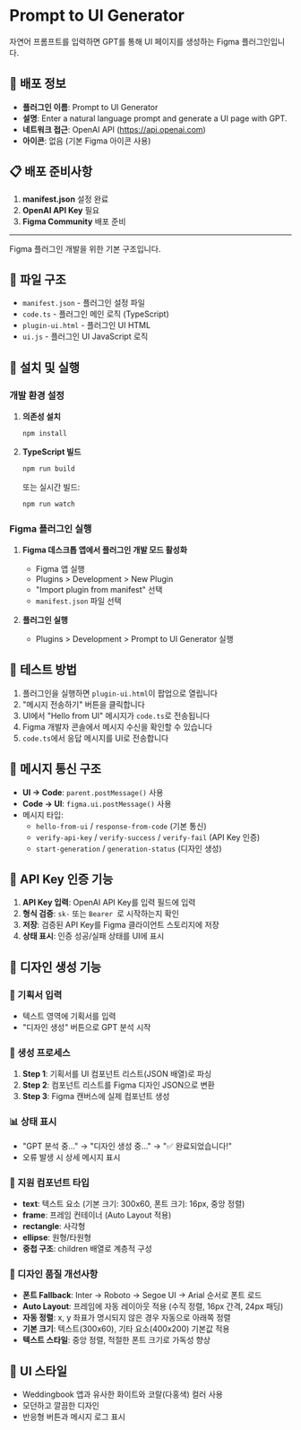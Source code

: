 # Prompt to UI Generator

자연어 프롬프트를 입력하면 GPT를 통해 UI 페이지를 생성하는 Figma 플러그인입니다.

## 🚀 배포 정보

- **플러그인 이름**: Prompt to UI Generator
- **설명**: Enter a natural language prompt and generate a UI page with GPT.
- **네트워크 접근**: OpenAI API (https://api.openai.com)
- **아이콘**: 없음 (기본 Figma 아이콘 사용)

## 📋 배포 준비사항

1. **manifest.json** 설정 완료
2. **OpenAI API Key** 필요
3. **Figma Community** 배포 준비

---

Figma 플러그인 개발을 위한 기본 구조입니다.

## 📁 파일 구조

- `manifest.json` - 플러그인 설정 파일
- `code.ts` - 플러그인 메인 로직 (TypeScript)
- `plugin-ui.html` - 플러그인 UI HTML
- `ui.js` - 플러그인 UI JavaScript 로직

## 🚀 설치 및 실행

### 개발 환경 설정
1. **의존성 설치**
   ```bash
   npm install
   ```

2. **TypeScript 빌드**
   ```bash
   npm run build
   ```
   또는 실시간 빌드:
   ```bash
   npm run watch
   ```

### Figma 플러그인 실행
1. **Figma 데스크톱 앱에서 플러그인 개발 모드 활성화**
   - Figma 앱 실행
   - Plugins > Development > New Plugin
   - "Import plugin from manifest" 선택
   - `manifest.json` 파일 선택

2. **플러그인 실행**
   - Plugins > Development > Prompt to UI Generator 실행

## 🧪 테스트 방법

1. 플러그인을 실행하면 `plugin-ui.html`이 팝업으로 열립니다
2. "메시지 전송하기" 버튼을 클릭합니다
3. UI에서 "Hello from UI" 메시지가 `code.ts`로 전송됩니다
4. Figma 개발자 콘솔에서 메시지 수신을 확인할 수 있습니다
5. `code.ts`에서 응답 메시지를 UI로 전송합니다

## 📝 메시지 통신 구조

- **UI → Code**: `parent.postMessage()` 사용
- **Code → UI**: `figma.ui.postMessage()` 사용
- 메시지 타입: 
  - `hello-from-ui` / `response-from-code` (기본 통신)
  - `verify-api-key` / `verify-success` / `verify-fail` (API Key 인증)
  - `start-generation` / `generation-status` (디자인 생성)

## 🔑 API Key 인증 기능

1. **API Key 입력**: OpenAI API Key를 입력 필드에 입력
2. **형식 검증**: `sk-` 또는 `Bearer `로 시작하는지 확인
3. **저장**: 검증된 API Key를 Figma 클라이언트 스토리지에 저장
4. **상태 표시**: 인증 성공/실패 상태를 UI에 표시

## 🎨 디자인 생성 기능

### 📝 기획서 입력
- 텍스트 영역에 기획서를 입력
- "디자인 생성" 버튼으로 GPT 분석 시작

### 🔄 생성 프로세스
1. **Step 1**: 기획서를 UI 컴포넌트 리스트(JSON 배열)로 파싱
2. **Step 2**: 컴포넌트 리스트를 Figma 디자인 JSON으로 변환
3. **Step 3**: Figma 캔버스에 실제 컴포넌트 생성

### 📊 상태 표시
- "GPT 분석 중..." → "디자인 생성 중..." → "✅ 완료되었습니다!"
- 오류 발생 시 상세 메시지 표시

### 🎯 지원 컴포넌트 타입
- **text**: 텍스트 요소 (기본 크기: 300x60, 폰트 크기: 16px, 중앙 정렬)
- **frame**: 프레임 컨테이너 (Auto Layout 적용)
- **rectangle**: 사각형
- **ellipse**: 원형/타원형
- **중첩 구조**: children 배열로 계층적 구성

### 🎨 디자인 품질 개선사항
- **폰트 Fallback**: Inter → Roboto → Segoe UI → Arial 순서로 폰트 로드
- **Auto Layout**: 프레임에 자동 레이아웃 적용 (수직 정렬, 16px 간격, 24px 패딩)
- **자동 정렬**: x, y 좌표가 명시되지 않은 경우 자동으로 아래쪽 정렬
- **기본 크기**: 텍스트(300x60), 기타 요소(400x200) 기본값 적용
- **텍스트 스타일**: 중앙 정렬, 적절한 폰트 크기로 가독성 향상

## 🎨 UI 스타일

- Weddingbook 앱과 유사한 화이트와 코랄(다홍색) 컬러 사용
- 모던하고 깔끔한 디자인
- 반응형 버튼과 메시지 로그 표시 